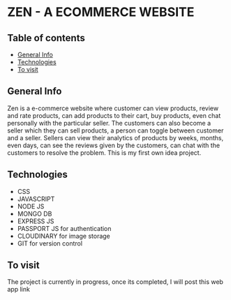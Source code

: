 # ZEN - A ECOMMERCE WEBSITE 

## Table of contents
* [General Info](#general-info)
* [Technologies](#technologies)
* [To visit](#to-visit)

## General Info
 Zen is a e-commerce website where customer can view products, review and rate products, can add products to their cart, buy products, even chat personally with the particular seller. The customers can also become a seller which they can sell products, a person can toggle between customer and a seller.
 Sellers can view their analytics of products by weeks, months, even days, can see the reviews given by the customers, can chat with the customers to resolve the problem. This is my first own idea project.

 ## Technologies
* CSS
* JAVASCRIPT
* NODE JS
* MONGO DB
* EXPRESS JS
* PASSPORT JS for authentication
* CLOUDINARY for image storage
* GIT for version control

## To visit
 The project is currently in progress, once its completed, I will post this web app link
